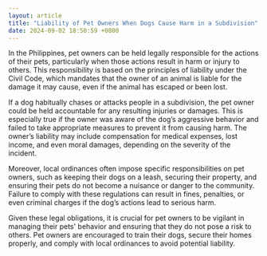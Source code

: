 ```yaml
---
layout: article
title: "Liability of Pet Owners When Dogs Cause Harm in a Subdivision"
date: 2024-09-02 18:50:59 +0800
---
```


<p>In the Philippines, pet owners can be held legally responsible for the actions of their pets, particularly when those actions result in harm or injury to others. This responsibility is based on the principles of liability under the Civil Code, which mandates that the owner of an animal is liable for the damage it may cause, even if the animal has escaped or been lost.</p><p>If a dog habitually chases or attacks people in a subdivision, the pet owner could be held accountable for any resulting injuries or damages. This is especially true if the owner was aware of the dog’s aggressive behavior and failed to take appropriate measures to prevent it from causing harm. The owner’s liability may include compensation for medical expenses, lost income, and even moral damages, depending on the severity of the incident.</p><p>Moreover, local ordinances often impose specific responsibilities on pet owners, such as keeping their dogs on a leash, securing their property, and ensuring their pets do not become a nuisance or danger to the community. Failure to comply with these regulations can result in fines, penalties, or even criminal charges if the dog’s actions lead to serious harm.</p><p>Given these legal obligations, it is crucial for pet owners to be vigilant in managing their pets' behavior and ensuring that they do not pose a risk to others. Pet owners are encouraged to train their dogs, secure their homes properly, and comply with local ordinances to avoid potential liability.</p>